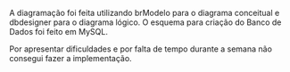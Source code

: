 A diagramação foi feita utilizando brModelo para o diagrama conceitual e dbdesigner para o diagrama lógico. O esquema para criação do Banco de Dados foi feito em MySQL.

Por apresentar dificuldades e por falta de tempo durante a semana não consegui fazer a implementação.
